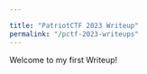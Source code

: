 ```yaml
---

title: "PatriotCTF 2023 Writeup"
permalink: "/pctf-2023-writeups"
---
```


Welcome to my first Writeup!